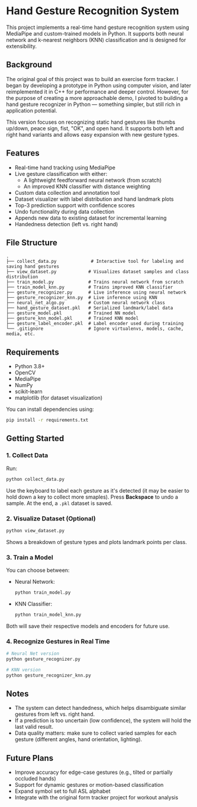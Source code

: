 # Hand Gesture Recognition System

This project implements a real-time hand gesture recognition system using MediaPipe and custom-trained models in Python. It supports both neural network and k-nearest neighbors (KNN) classification and is designed for extensibility.

## Background

The original goal of this project was to build an exercise form tracker. I began by developing a prototype in Python using computer vision, and later reimplemented it in C++ for performance and deeper control. However, for the purpose of creating a more approachable demo, I pivoted to building a hand gesture recognizer in Python — something simpler, but still rich in application potential.

This version focuses on recognizing static hand gestures like thumbs up/down, peace sign, fist, "OK", and open hand. It supports both left and right hand variants and allows easy expansion with new gesture types.

## Features

- Real-time hand tracking using MediaPipe
- Live gesture classification with either:
  - A lightweight feedforward neural network (from scratch)
  - An improved KNN classifier with distance weighting
- Custom data collection and annotation tool
- Dataset visualizer with label distribution and hand landmark plots
- Top-3 prediction support with confidence scores
- Undo functionality during data collection
- Appends new data to existing dataset for incremental learning
- Handedness detection (left vs. right hand)

## File Structure

```
.
├── collect_data.py             # Interactive tool for labeling and saving hand gestures
├── view_dataset.py            # Visualizes dataset samples and class distribution
├── train_model.py             # Trains neural network from scratch
├── train_model_knn.py         # Trains improved KNN classifier
├── gesture_recognizer.py      # Live inference using neural network
├── gesture_recognizer_knn.py  # Live inference using KNN
├── neural_net_algo.py         # Custom neural network class
├── hand_gesture_dataset.pkl   # Serialized landmark/label data
├── gesture_model.pkl          # Trained NN model
├── gesture_knn_model.pkl      # Trained KNN model
├── gesture_label_encoder.pkl  # Label encoder used during training
└── .gitignore                 # Ignore virtualenvs, models, cache, media, etc.
```

## Requirements

- Python 3.8+
- OpenCV
- MediaPipe
- NumPy
- scikit-learn
- matplotlib (for dataset visualization)

You can install dependencies using:

```bash
pip install -r requirements.txt
```

## Getting Started

### 1. Collect Data

Run:

```bash
python collect_data.py
```

Use the keyboard to label each gesture as it's detected (it may be easier to hold down a key to collect more smaples). Press **Backspace** to undo a sample. At the end, a `.pkl` dataset is saved.

### 2. Visualize Dataset (Optional)

```bash
python view_dataset.py
```

Shows a breakdown of gesture types and plots landmark points per class.

### 3. Train a Model

You can choose between:

- Neural Network:

  ```bash
  python train_model.py
  ```

- KNN Classifier:

  ```bash
  python train_model_knn.py
  ```

Both will save their respective models and encoders for future use.

### 4. Recognize Gestures in Real Time

```bash
# Neural Net version
python gesture_recognizer.py

# KNN version
python gesture_recognizer_knn.py
```

## Notes

- The system can detect handedness, which helps disambiguate similar gestures from left vs. right hand.
- If a prediction is too uncertain (low confidence), the system will hold the last valid result.
- Data quality matters: make sure to collect varied samples for each gesture (different angles, hand orientation, lighting).

## Future Plans

- Improve accuracy for edge-case gestures (e.g., tilted or partially occluded hands)
- Support for dynamic gestures or motion-based classification
- Expand symbol set to full ASL alphabet
- Integrate with the original form tracker project for workout analysis
